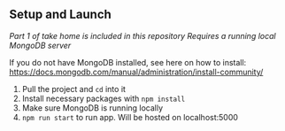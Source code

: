 ## Setup and Launch

*Part 1 of take home is included in this repository*
*Requires a running local MongoDB server*

If you do not have MongoDB installed, see here on how to install: https://docs.mongodb.com/manual/administration/install-community/

1. Pull the project and `cd` into it
2. Install necessary packages with `npm install`
3. Make sure MongoDB is running locally
4. `npm run start` to run app. Will be hosted on localhost:5000


